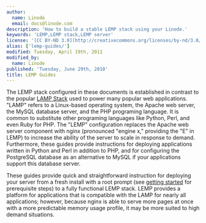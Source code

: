 ```yaml
---
author:
  name: Linode
  email: docs@linode.com
description: 'How to build a stable LEMP stack using your Linode.'
keywords: 'LEMP,LEMP stack,LEMP server'
license: '[CC BY-ND 3.0](http://creativecommons.org/licenses/by-nd/3.0/us/)'
alias: ['lemp-guides/']
modified: Tuesday, April 19th, 2011
modified_by:
  name: Linode
published: 'Tuesday, June 29th, 2010'
title: LEMP Guides
---
```


The LEMP stack configured in these documents is established in contrast to the popular [LAMP Stack](/docs/lamp-guides/) used to power many popular web applications. "LAMP" refers to a Linux-based operating system, the Apache web server, the MySQL database server, and the PHP programing language. It is common to substitute other programing languages like Python, Perl, and even Ruby for PHP. The "LEMP" configuration replaces the Apache web server component with nginx (pronounced "engine x," providing the "E" in LEMP) to increase the ability of the server to scale in response to demand. Furthermore, these guides provide instructions for deploying applications written in Python and Perl in addition to PHP, and for configuring the PostgreSQL database as an alternative to MySQL if your applications support this database server.

These guides provide quick and straightforward instruction for deploying your server from a fresh install with a root prompt (see [getting started](/docs/getting-started/) for prerequisite steps) to a fully functional LEMP stack. LEMP provides a platform for applications that is compatible with the LAMP for nearly all applications; however, because nginx is able to serve more pages at once with a more predictable memory usage profile, it may be more suited to high demand situations.

